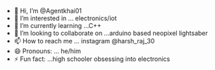 - 👋 Hi, I’m @Agentkhai01
- 👀 I’m interested in ... electronics/iot
- 🌱 I’m currently learning ...C++
- 💞️ I’m looking to collaborate on ...arduino based neopixel lightsaber
- 📫 How to reach me ... instagram @harsh_raj_30
- 😄 Pronouns: ... he/him
- ⚡ Fun fact: ...high schooler obsessing into electronics

<!---
Agentkhai01/Agentkhai01 is a ✨ special ✨ repository because its `README.md` (this file) appears on your GitHub profile.
You can click the Preview link to take a look at your changes.
--->
